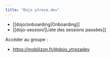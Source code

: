 ```yaml
---
title: "Dojo ytreza.dev"
---
```


* [[dojo/onboarding|Onboarding]]
* [[dojo-session/|Liste des sessions passées]]

Accéder au groupe : 
- https://mobilizon.fr/@dojo_ytrezadev





